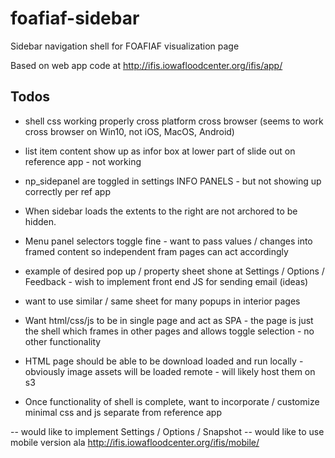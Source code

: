 # foafiaf-sidebar
Sidebar navigation shell for FOAFIAF visualization page


Based on web app code at http://ifis.iowafloodcenter.org/ifis/app/ 

## Todos

- shell css working properly cross platform cross browser (seems to work cross browser on Win10, not iOS, MacOS, Android)

- list item <span> content show up as infor box at lower part of slide out on reference app - not working
- np_sidepanel are toggled in settings INFO PANELS - but not showing up correctly per ref app
- When sidebar loads the extents to the right are not archored to be hidden.
- Menu panel selectors toggle fine - want to pass values / changes into framed content so independent fram pages can act accordingly
- example of desired pop up / property sheet shone at Settings / Options / Feedback - wish to implement front end JS for sending email (ideas)
- want to use similar / same sheet for many popups in interior pages

- Want html/css/js to be in single page and act as SPA - the page is just the shell which frames in other pages and allows toggle selection - no other functionality 
- HTML page should be able to be download loaded and run locally - obviously image assets will be loaded remote - will likely host them on s3
- Once functionality of shell is complete, want to incorporate / customize minimal css and js separate from reference app

-- would like to implement Settings / Options / Snapshot
-- would like to use mobile version ala http://ifis.iowafloodcenter.org/ifis/mobile/

